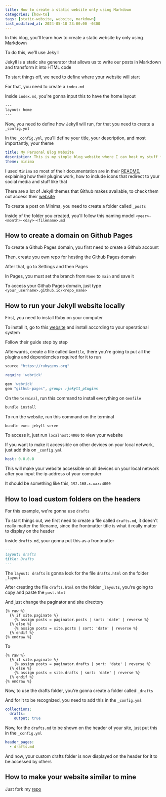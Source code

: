 ```yaml
---
title: How to create a static website only using Markdown
categories: [how-to]
tags: [static-website, website, markdown]
last_modified_at: 2024-05-18 23:00:00 -0300
---
```


In this blog, you'll learn how to create a static website by only using Markdown

To do this, we'll use Jekyll

Jekyll is a static site generator that allows us to write our posts in Markdown and transform it into HTML code

To start things off, we need to define where your website will start

For that, you need to create a `index.md`

Inside `index.md`, you're gonna input this to have the home layout
```bash
---
layout: home
---
```

Now, you need to define how Jekyll will run, for that you need to create a `_config.yml`

In the `_config.yml`, you'll define your title, your description, and most importantly, your theme

```yaml
title: My Personal Blog Website
description: This is my simple blog website where I can host my stuff for the time being
theme: minima
```

I used `Minima` so most of their documentation are in their <a href="https://github.com/jekyll/minima/blob/master/README.md" target="_blank">README</a>, explaining how their plugins work, how to include icons that redirect to your social media and stuff like that

There are a lot of Jekyll themes that Github makes available, to check them out access their <a href="https://pages.github.com/themes/" target="_blank">website</a>

To create a post on Minima, you need to create a folder called `_posts`

Inside of the folder you created, you'll follow this naming model `<year>-<month>-<day>-<filename>.md`

## How to create a domain on Github Pages

To create a Github Pages domain, you first need to create a Github account

Then, create you own repo for hosting the Github Pages domain

After that, go to Settings and then Pages

In Pages, you must set the branch from `None` to `main` and save it

To access your Github Pages domain, just type `<your_username>.github.io/<repo_name>`

## How to run your Jekyll website locally

First, you need to install Ruby on your computer

To install it, go to this <a href="https://jekyllrb.com/docs/installation/" target="_blank">website</a> and install according to your operational system

Follow their guide step by step

Afterwards, create a file called `Gemfile`, there you're going to put all the plugins and dependencies required for it to run

```ruby
source "https://rubygems.org"

require 'webrick'

gem 'webrick'
gem "github-pages", group: :jekyll_plugins
```

On the `terminal`, run this command to install everything on `Gemfile`
```bash
bundle install
```

To run the website, run this command on the terminal
```bash
bundle exec jekyll serve
```

To access it, just run `localhost:4000` to view your website

If you want to make it accessible on other devices on your local network, just add this on `_config.yml`

```yaml
host: 0.0.0.0
```

This will make your website accessible on all devices on your local network after you input the ip address of your computer

It should be something like this, `192.168.x.xxx:4000`

## How to load custom folders on the headers
For this example, we're gonna use `drafts`

To start things out, we first need to create a file called `drafts.md`, it doesn't really matter the filename, since the frontmatter title is what it really matter to display on the header

Inside `drafts.md`, your gonna put this as a frontmatter

```markdown
---
layout: drafts
title: Drafts
---
```

The `layout: drafts` is gonna look for the file `drafts.html` on the folder `_layout`

After creating the file `drafts.html` on the folder `_layouts`, you're going to copy and paste the `post.html`

And just change the paginator and site directory

```liquid
{% raw %}
  {% if site.paginate %}
    {% assign posts = paginator.posts | sort: 'date' | reverse %}
  {% else %}
    {% assign posts = site.posts | sort: 'date' | reverse %}
  {% endif %}
{% endraw %}
```

To

```liquid
{% raw %}
  {% if site.paginate %}
    {% assign posts = paginator.drafts | sort: 'date' | reverse %}
  {% else %}
    {% assign posts = site.drafts | sort: 'date' | reverse %}
  {% endif %}
{% endraw %}
```

Now, to use the drafts folder, you're gonna create a folder called `_drafts`

And for it to be recognized, you need to add this in the `_config.yml`

```yaml
collections:
  drafts:
    output: true
```

Now, for the `drafts.md` to be shown on the header of your site, just put this in the `_config.yml`

```yaml
header_pages:
  - drafts.md
```

And now, your custom drafts folder is now displayed on the header for it to be accessed by others

## How to make your website similar to mine
Just fork my <a href="https://github.com/marshfellow42/Markdown-Blog-Website" target="_blank">repo</a>